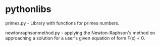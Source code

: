 
# pythonlibs

primes.py - Library with functions for primes numbers.

newtonraphsonmethod.py - applying the Newton-Raphson's method on approaching a solution for a user's given equation of form F(x) = 0.
